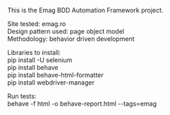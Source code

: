 This is the Emag BDD Automation Framework project.

Site tested: emag.ro\
Design pattern used: page object model\
Methodology: behavior driven development


Libraries to install:\
pip install -U selenium\
pip install behave\
pip install behave-html-formatter\
pip install webdriver-manager

Run tests:\
behave -f html -o behave-report.html --tags=emag



